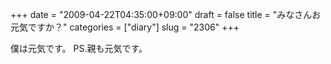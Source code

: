 +++
date = "2009-04-22T04:35:00+09:00"
draft = false
title = "みなさんお元気ですか？"
categories = ["diary"]
slug = "2306"
+++

僕は元気です。
PS.親も元気です。
